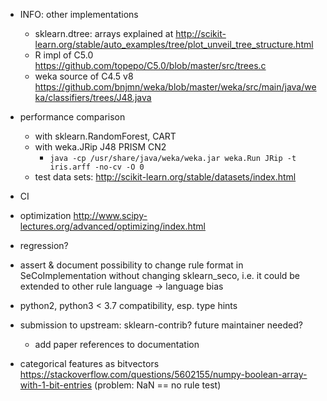 - INFO: other implementations
    - sklearn.dtree: arrays explained at <http://scikit-learn.org/stable/auto_examples/tree/plot_unveil_tree_structure.html>
    - R impl of C5.0 <https://github.com/topepo/C5.0/blob/master/src/trees.c>
    - weka source of C4.5 v8 <https://github.com/bnjmn/weka/blob/master/weka/src/main/java/weka/classifiers/trees/J48.java>

- performance comparison
    - with sklearn.RandomForest, CART
    - with weka.JRip J48 PRISM CN2
        - `java -cp /usr/share/java/weka/weka.jar weka.Run JRip -t iris.arff -no-cv -O 0`
    - test data sets: <http://scikit-learn.org/stable/datasets/index.html>

- CI
- optimization <http://www.scipy-lectures.org/advanced/optimizing/index.html>

- regression?
- assert & document possibility to change rule format in SeCoImplementation
    without changing sklearn_seco, i.e. it could be extended to other rule
    language → language bias

- python2, python3 < 3.7 compatibility, esp. type hints
- submission to upstream: sklearn-contrib? future maintainer needed?
    - add paper references to documentation

- categorical features as bitvectors <https://stackoverflow.com/questions/5602155/numpy-boolean-array-with-1-bit-entries>
    (problem: NaN == no rule test)
